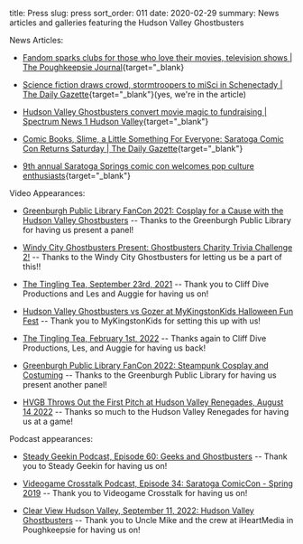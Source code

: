 title: Press
slug: press
sort_order: 011
date: 2020-02-29
summary: News articles and galleries featuring the Hudson Valley Ghostbusters

News Articles:

* [Fandom sparks clubs for those who love their movies, television shows | The Poughkeepsie Journal](https://www.poughkeepsiejournal.com/story/life/2018/06/21/hudson-valley-clubs-generate-fandom/714148002/){target="_blank}

* [Science fiction draws crowd, stormtroopers to miSci in Schenectady | The Daily Gazette](https://dailygazette.com/article/2019/08/10/science-fiction-draws-crowd-to-misci){target="_blank"}(yes, we're in the article)

* [Hudson Valley Ghostbusters convert movie magic to fundraising | Spectrum News 1 Hudson Valley](https://spectrumlocalnews.com/nys/hudson-valley/human-interest/2021/09/26/hudson-valley-ghostbusters-put-the-fun-in-fundraising?fbclid=IwAR1e-NR4H0ZwCCUsGUnIR-wutD8jmgOU9Gk8SOTztn4hrxNElwQTr0J_a98){target="_blank"}

* [Comic Books, Slime, a Little Something For Everyone: Saratoga Comic Con Returns Saturday | The Daily Gazette](https://dailygazette.com/2022/11/11/comic-books-slime-a-little-something-for-everyone-saratoga-comic-con-returns-saturday/){target="_blank"}

* [9th annual Saratoga Springs comic con welcomes pop culture enthusiasts](https://wnyt.com/top-stories/9th-annual-saratoga-springs-comic-con-welcomes-pop-culture-enthusiasts/){target="_blank"}

Video Appearances:
<ul>
<li><p><a href="https://vimeo.com/618378231" target="_blank" style="display:inline">Greenburgh Public Library FanCon 2021: Cosplay for a Cause with the Hudson Valley Ghostbusters</a> -- Thanks to the Greenburgh Public Library for having us present a panel!</p></li>
<li><p><a href="https://www.youtube.com/watch?v=oX4iRXvJxOQ" target="_blank" style="display:inline">Windy City Ghostbusters Present: Ghostbusters Charity Trivia Challenge 2!</a> -- Thanks to the Windy City Ghostbusters for letting us be a part of this!!</p></li>
<li><p><a href="https://www.youtube.com/watch?v=0ioJXNrvq7k" target="_blank" style="display:inline">The Tingling Tea, September 23rd, 2021</a> -- Thank you to Cliff Dive Productions and Les and Auggie for having us on!</p></li>
<li><p><a href="https://www.youtube.com/watch?v=gnbZMUEzJU8" target="_blank" style="display:inline">Hudson Valley Ghostbusters vs Gozer at MyKingstonKids Halloween Fun Fest</a> -- Thank you to MyKingstonKids for setting this up with us!</p></li>
<li><p><a href="https://www.youtube.com/watch?v=iU6xVYErHTA" target="_blank" style="display:inline">The Tingling Tea, February 1st, 2022</a> -- Thanks again to Cliff Dive Productions, Les, and Auggie for having us back!</p></li>
<li><p><a href="https://vimeo.com/740151182" target="_blank" style="display:inline">Greenburgh Public Library FanCon 2022: Steampunk Cosplay and Costuming</a> -- Thanks to the Greenburgh Public Library for having us present another panel!</p></li>
<li><p><a href="https://www.youtube.com/watch?v=NcO2LMCDdyk" target="_blank" style="display:inline">HVGB Throws Out the First Pitch at Hudson Valley Renegades, August 14 2022</a> -- Thanks so much to the Hudson Valley Renegades for having us at a game!</p></li>
</ul>

Podcast appearances:

<ul>
<li><p><a href="https://soundcloud.com/user-912529527/steady-geekin-ep-60-geeks-and-ghostbusters" target="_blank" style="display:inline">Steady Geekin Podcast, Episode 60: Geeks and Ghostbusters</a> -- Thank you to Steady Geekin for having us on!</p></li>
<li><p><a href="https://videogamecrosstalk.com/2019/05/02/ep-034-saratoga-comic-con-spring-2019" target="_blank" style="display:inline">Videogame Crosstalk Podcast, Episode 34: Saratoga ComicCon - Spring 2019</a> -- Thank you to Videogame Crosstalk for having us on!</p></li>
<li><p><a href="https://www.iheart.com/podcast/481-clear-view-hudson-v-28550385/episode/clear-view-hv-09-11-2022-guests-tara-101845558/" target="_blank" style="display:inline">Clear View Hudson Valley, September 11, 2022: Hudson Valley Ghostbusters</a> -- Thank you to Uncle Mike and the crew at iHeartMedia in Poughkeepsie for having us on!<p></li>
</ul>
